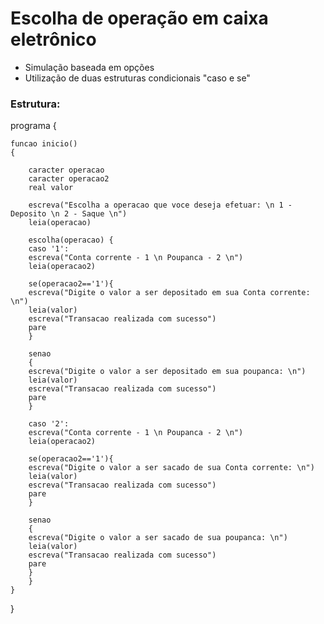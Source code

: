 # Escolha de operação em caixa eletrônico

-  Simulação baseada em opções
-  Utilização de duas estruturas condicionais "caso e se"



### Estrutura:

programa
{
	
	funcao inicio()
	{
		
		caracter operacao
		caracter operacao2
		real valor
	
		escreva("Escolha a operacao que voce deseja efetuar: \n 1 - Deposito \n 2 - Saque \n")
		leia(operacao)
	
		escolha(operacao) {
		caso '1':
		escreva("Conta corrente - 1 \n Poupanca - 2 \n")
		leia(operacao2)
	
		se(operacao2=='1'){
		escreva("Digite o valor a ser depositado em sua Conta corrente: \n")
		leia(valor)
		escreva("Transacao realizada com sucesso")
		pare
		}
	
		senao
		{
		escreva("Digite o valor a ser depositado em sua poupanca: \n")
		leia(valor)
		escreva("Transacao realizada com sucesso")	
		pare
		}
	
		caso '2':
		escreva("Conta corrente - 1 \n Poupanca - 2 \n")
		leia(operacao2)
	
		se(operacao2=='1'){
		escreva("Digite o valor a ser sacado de sua Conta corrente: \n")
		leia(valor)
		escreva("Transacao realizada com sucesso")
		pare
		}
	
		senao
		{
		escreva("Digite o valor a ser sacado de sua poupanca: \n")
		leia(valor)
		escreva("Transacao realizada com sucesso")	
		pare
		}
		}
	}
}